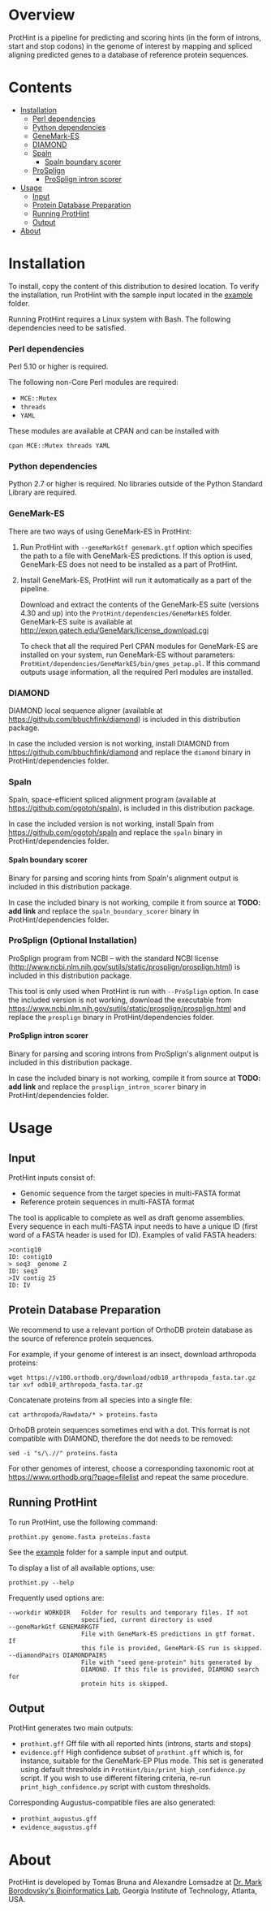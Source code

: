 # Overview

ProtHint is a pipeline for predicting and scoring hints (in the form of
introns, start and stop codons) in the genome of interest by mapping and
spliced aligning predicted genes to a database of reference protein sequences.

# Contents

* [Installation](#installation)
    * [Perl dependencies](#perl-dependencies)
    * [Python dependencies](#python-dependencies)
    * [GeneMark-ES](#genemark-es)
    * [DIAMOND](#diamond)
    * [Spaln](#spaln)
        * [Spaln boundary scorer](#spaln-boundary-scorer)
    * [ProSplign](#prosplign-optional-installation)
        * [ProSplign intron scorer](#prosplign-intron-scorer)
* [Usage](#usage)
    * [Input](#input)
    * [Protein Database Preparation](#protein-database-preparation)
    * [Running ProtHint](#running-prothint)
    * [Output](#output)
* [About](#about)


# Installation

To install, copy the content of this distribution to desired location. To verify
the installation, run ProtHint with the sample input located in the [example](example)
folder.

Running ProtHint requires a Linux system with Bash. The following dependencies
need to be satisfied.

### Perl dependencies

Perl 5.10 or higher is required.

The following non-Core Perl modules are required:

* `MCE::Mutex`
* `threads`
* `YAML`

These modules are available at CPAN and can be installed with

    cpan MCE::Mutex threads YAML

### Python dependencies

Python 2.7 or higher is required. No libraries outside of the Python Standard
Library are required.

### GeneMark-ES

There are two ways of using GeneMark-ES in ProtHint:

1.  Run ProtHint with `--geneMarkGtf genemark.gtf` option which specifies the
    path to a file with GeneMark-ES predictions. If this option is used,
    GeneMark-ES does not need to be installed as a part of ProtHint.

2.  Install GeneMark-ES, ProtHint will run it automatically as a part of the pipeline.

    Download and extract the contents of the GeneMark-ES suite (versions 4.30 and
    up) into the `ProtHint/dependencies/GeneMarkES` folder. GeneMark-ES suite is
    available at http://exon.gatech.edu/GeneMark/license_download.cgi
 
    To check that all the required Perl CPAN modules for GeneMark-ES are installed on
    your system, run GeneMark-ES without parameters:
    `ProtHint/dependencies/GeneMarkES/bin/gmes_petap.pl`. If this command
    outputs usage information, all the required Perl modules are
    installed.


### DIAMOND

DIAMOND local sequence aligner (available at
https://github.com/bbuchfink/diamond) is included in this distribution
package.

In case the included version is not working, install DIAMOND from
https://github.com/bbuchfink/diamond and replace the `diamond` binary in
ProtHint/dependencies folder.

### Spaln

Spaln, space-efficient spliced alignment program (available at
https://github.com/ogotoh/spaln),  is included in this distribution package.

In case the included version is not working, install Spaln from
https://github.com/ogotoh/spaln and replace the `spaln` binary in
ProtHint/dependencies folder.

#### Spaln boundary scorer

Binary for parsing and scoring hints from Spaln's alignment output is included
in this distribution package.

In case the included binary is not working, compile it from source at
**TODO: add link** and replace the `spaln_boundary_scorer` binary
in ProtHint/dependencies folder.

### ProSplign (Optional Installation)

ProSplign program from NCBI – with the standard NCBI license
(http://www.ncbi.nlm.nih.gov/sutils/static/prosplign/prosplign.html) is
included in this distribution package.

This tool is only used when ProtHint is run with `--ProSplign` option. In
case the included version is not working, download the executable from
https://www.ncbi.nlm.nih.gov/sutils/static/prosplign/prosplign.html and
replace the `prosplign` binary in ProtHint/dependencies folder.

#### ProSplign intron scorer

Binary for parsing and scoring introns from ProSplign's alignment output is included
in this distribution package.

In case the included binary is not working, compile it from source at
**TODO: add link** and replace the `prosplign_intron_scorer` binary
in ProtHint/dependencies folder.

# Usage

## Input

ProtHint inputs consist of:

* Genomic sequence from the target species in multi-FASTA format
* Reference protein sequences in multi-FASTA format

The tool is applicable to complete as well as draft genome assemblies. Every
sequence in each multi-FASTA input needs to have a unique ID (first word of
a FASTA header is used for ID). Examples of valid FASTA headers:

    >contig10
    ID: contig10
    > seq3  genome Z
    ID: seq3
    >IV contig 25
    ID: IV


## Protein Database Preparation

We recommend to use a relevant portion of OrthoDB protein database as the
source of reference protein sequences.

For example, if your genome of interest is an insect, download arthropoda
proteins:

    wget https://v100.orthodb.org/download/odb10_arthropoda_fasta.tar.gz
    tar xvf odb10_arthropoda_fasta.tar.gz

Concatenate proteins from all species into a single file:

    cat arthropoda/Rawdata/* > proteins.fasta

OrhoDB protein sequences sometimes end with a dot. This format is not
compatible with DIAMOND, therefore the dot needs to be removed:

    sed -i "s/\.//" proteins.fasta

For other genomes of interest, choose a corresponding taxonomic root at
https://www.orthodb.org/?page=filelist and repeat the same procedure.

## Running ProtHint

To run ProtHint, use the following command:

    prothint.py genome.fasta proteins.fasta

See the [example](example) folder for a sample input and output.


To display a list of all available options, use:

    prothint.py --help

Frequently used options are:

    --workdir WORKDIR   Folder for results and temporary files. If not
                        specified, current directory is used
    --geneMarkGtf GENEMARKGTF
                        File with GeneMark-ES predictions in gtf format. If
                        this file is provided, GeneMark-ES run is skipped.
    --diamondPairs DIAMONDPAIRS
                        File with "seed gene-protein" hits generated by
                        DIAMOND. If this file is provided, DIAMOND search for
                        protein hits is skipped.


## Output

ProtHint generates two main outputs:

* `prothint.gff` Gff file with all reported hints (introns, starts and stops)
* `evidence.gff` High confidence subset of `prothint.gff` which is, for instance,
                 suitable for the GeneMark-EP Plus mode. This set is generated
                 using default thresholds in `ProtHint/bin/print_high_confidence.py`
                 script. If you wish to use different filtering criteria, re-run
                 `print_high_confidence.py` script with custom thresholds.

Corresponding Augustus-compatible files are also generated:
* `prothint_augustus.gff`
* `evidence_augustus.gff`

# About

ProtHint is developed by Tomas Bruna and Alexandre Lomsadze at [Dr. Mark
Borodovsky's Bioinformatics Lab](http://exon.gatech.edu/GeneMark/), Georgia
Institute of Technology, Atlanta, USA.
